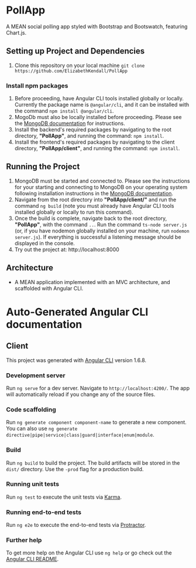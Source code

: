 
# PollApp
A MEAN social polling app styled with Bootstrap and Bootswatch, featuring Chart.js.

## Setting up Project and Dependencies
1.  Clone this repository on your local machine
    `git clone https://github.com/ElizabethKendall/PollApp`

### Install npm packages
1.  Before proceeding, have Angular CLI tools installed globally or locally. Currently the package name is `@angular/cli`, and it can be installed with the command `npm install @angular/cli`. 
2.  MogoDb must also be locally installed before proceeding. Please see the [MongoDB documentation](https://docs.mongodb.com/manual/administration/install-community/ "MongoDB documentation") for instructions.
2.  Install the backend's required packages by navigating to the root directory, **"PollApp"**, and running the command: `npm install`.
3.  Install the frontend's required packages by navigating to the client directory, **"PollApp/client"**, and running the command: `npm install`.

## Running the Project
1.  MongoDB must be started and connected to. Please see the instructions for your starting and connecting to MongoDB on your operating system following installation instructions in the [MongoDB documentation](https://docs.mongodb.com/manual/administration/install-community/ "MongoDB Documentation").
1.  Navigate from the root directory into **"PollApp/client/"** and run the command `ng build` (note you must already have Angular CLI tools installed globally or locally to run this command). 
2.  Once the build is complete, navigate back to the root directory, **"PollApp"**, with the command `..`. Run the command `ts-node server.js` (or, if you have nodemon globally installed on your machine, run `nodemon server.js`). If everything is successful a listening message should be displayed in the console.
3.  Try out the project at: http://localhost:8000

## Architecture
- A MEAN application implemented with an MVC architecture, and scaffolded with Angular CLI.

# Auto-Generated Angular CLI documentation

## Client

This project was generated with [Angular CLI](https://github.com/angular/angular-cli) version 1.6.8.

### Development server

Run `ng serve` for a dev server. Navigate to `http://localhost:4200/`. The app will automatically reload if you change any of the source files.

### Code scaffolding

Run `ng generate component component-name` to generate a new component. You can also use `ng generate directive|pipe|service|class|guard|interface|enum|module`.

### Build

Run `ng build` to build the project. The build artifacts will be stored in the `dist/` directory. Use the `-prod` flag for a production build.

### Running unit tests

Run `ng test` to execute the unit tests via [Karma](https://karma-runner.github.io).

### Running end-to-end tests

Run `ng e2e` to execute the end-to-end tests via [Protractor](http://www.protractortest.org/).

### Further help

To get more help on the Angular CLI use `ng help` or go check out the [Angular CLI README](https://github.com/angular/angular-cli/blob/master/README.md).
